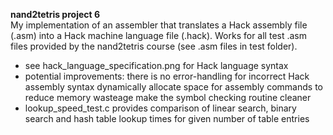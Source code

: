 **nand2tetris project 6**   
My implementation of an assembler that translates a Hack assembly file (.asm) into a Hack machine language file (.hack). Works for all test .asm files provided by the nand2tetris course (see .asm files in test folder). 
  
- see hack_language_specification.png for Hack language syntax
- potential improvements:
  there is no error-handling for incorrect Hack assembly syntax 
  dynamically allocate space for assembly commands to reduce memory wasteage 
  make the symbol checking routine cleaner
- lookup_speed_test.c provides comparison of linear search, binary search and hash table lookup times for given number of table entries 
